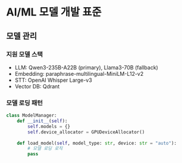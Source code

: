 # AI/ML 모델 개발 표준

## 모델 관리
### 지원 모델 스택
- LLM: Qwen3-235B-A22B (primary), Llama3-70B (fallback)
- Embedding: paraphrase-multilingual-MiniLM-L12-v2
- STT: OpenAI Whisper Large-v3
- Vector DB: Qdrant

### 모델 로딩 패턴
```python
class ModelManager:
    def __init__(self):
        self.models = {}
        self.device_allocator = GPUDeviceAllocator()
    
    def load_model(self, model_type: str, device: str = "auto"):
        # 모델 로딩 로직
        pass